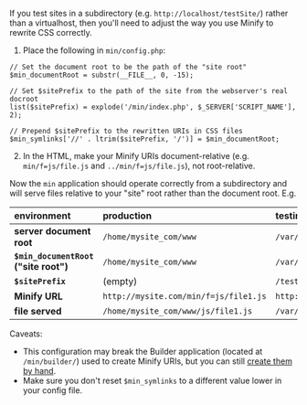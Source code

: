 If you test sites in a subdirectory (e.g. `http://localhost/testSite/`) rather than a virtualhost, then you'll need to adjust the way you use Minify to rewrite CSS correctly.

1. Place the following in `min/config.php`:
```
// Set the document root to be the path of the "site root"
$min_documentRoot = substr(__FILE__, 0, -15);

// Set $sitePrefix to the path of the site from the webserver's real docroot
list($sitePrefix) = explode('/min/index.php', $_SERVER['SCRIPT_NAME'], 2);

// Prepend $sitePrefix to the rewritten URIs in CSS files
$min_symlinks['//' . ltrim($sitePrefix, '/')] = $min_documentRoot;
```

2. In the HTML, make your Minify URIs document-relative (e.g. `min/f=js/file.js` and `../min/f=js/file.js`), not root-relative.

Now the `min` application should operate correctly from a subdirectory and will serve files relative to your "site" root rather than the document root. E.g.

| **environment** | production | testing |
|:----------------|:-----------|:--------|
| **server document root** | `/home/mysite_com/www` | `/var/www` |
| **`$min_documentRoot` ("site root")** | `/home/mysite_com/www` | `/var/www/testSite` |
| **`$sitePrefix`** | (empty) | `/testSite` |
| **Minify URL** | `http://mysite.com/min/f=js/file1.js` | `http://localhost/testSite/min/f=js/file1.js` |
| **file served** | `/home/mysite_com/www/js/file1.js` | `/var/www/testSite/js/file1.js` |

Caveats:
  * This configuration may break the Builder application (located at `/min/builder/`) used to create Minify URIs, but you can still [create them by hand](http://code.google.com/p/minify/source/browse/tags/release_2.1.3/min/README.txt#18).
  * Make sure you don't reset `$min_symlinks` to a different value lower in your config file.